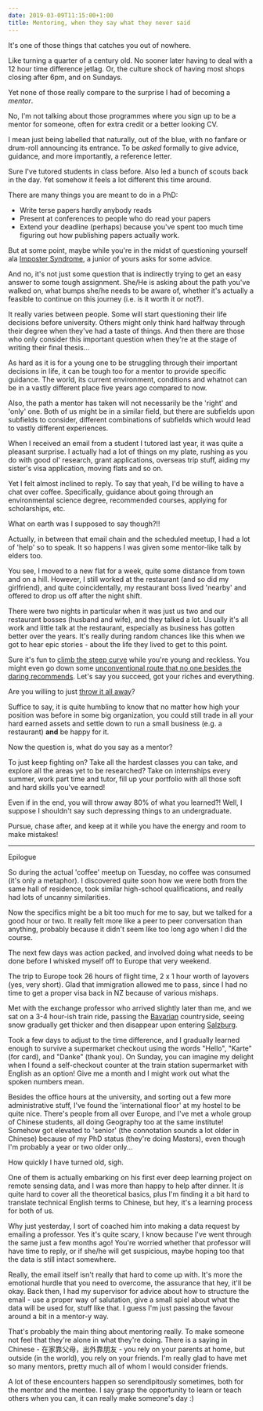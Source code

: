 ```yaml
---
date: 2019-03-09T11:15:00+1:00
title: Mentoring, when they say what they never said
---
```


It's one of those things that catches you out of nowhere.

Like turning a quarter of a century old.
No sooner later having to deal with a 12 hour time difference jetlag.
Or, the culture shock of having most shops closing after 6pm, and on Sundays.

Yet none of those really compare to the surprise I had of becoming a *mentor*.

No, I'm not talking about those programmes where you sign up to be a mentor for someone, often for extra credit or a better looking CV.

I mean just being labelled that naturally, out of the blue, with no fanfare or drum-roll announcing its entrance.
To be *asked* formally to give advice, guidance, and more importantly, a reference letter.

Sure I've tutored students in class before.
Also led a bunch of scouts back in the day.
Yet somehow it feels a lot different this time around.

There are many things you are meant to do in a PhD:

- Write terse papers hardly anybody reads
- Present at conferences to people who do read your papers
- Extend your deadline (perhaps) because you've spent too much time figuring out how publishing papers actually work.

But at some point, maybe while you're in the midst of questioning yourself ala [Imposter Syndrome](https://en.wikipedia.org/wiki/Impostor_syndrome), a junior of yours asks for some advice.

And no, it's not just some question that is indirectly trying to get an easy answer to some tough assignment.
She/He is asking about the path you've walked on, what bumps she/he needs to be aware of, whether it's actually a feasible to continue on this journey (i.e. is it worth it or not?).

It really varies between people.
Some will start questioning their life decisions before university.
Others might only think hard halfway through their degree when they've had a taste of things.
And then there are those who only consider this important question when they're at the stage of writing their final thesis...

As hard as it is for a young one to be struggling through their important decisions in life, it can be tough too for a mentor to provide specific guidance.
The world, its current environment, conditions and whatnot can be in a vastly different place five years ago compared to now.

Also, the path a mentor has taken will not necessarily be the 'right' and 'only' one.
Both of us might be in a similar field, but there are subfields upon subfields to consider, different combinations of subfields which would lead to vastly different experiences.

When I received an email from a student I tutored last year, it was quite a pleasant surprise.
I actually had a lot of things on my plate, rushing as you do with good ol' research, grant applications, overseas trip stuff, aiding my sister's visa application, moving flats and so on.

Yet I felt almost inclined to reply.
To say that yeah, I'd be willing to have a chat over coffee.
Specifically, guidance about going through an environmental science degree, recommended courses, applying for scholarships, etc.

What on earth was I supposed to say though?!!

Actually, in between that email chain and the scheduled meetup, I had a lot of 'help' so to speak.
It so happens I was given some mentor-like talk by elders too.

You see, I moved to a new flat for a week, quite some distance from town and on a hill.
However, I still worked at the restaurant (and so did my girlfriend), and quite coincidentally, my restaurant boss lived 'nearby' and offered to drop us off after the night shift.

There were two nights in particular when it was just us two and our restaurant bosses (husband and wife), and they talked a lot.
Usually it's all work and little talk at the restaurant, especially as business has gotten better over the years.
It's really during random chances like this when we got to hear epic stories - about the life they lived to get to this point.

Sure it's fun to [climb the steep curve](/climbing-the-pareto-curve) while you're young and reckless.
You might even go down some [unconventional route that no one besides the daring recommends](/dare-to-escape-the-safety-bubble).
Let's say you succeed, got your riches and everything.

Are you willing to just [throw it all away](/throw-it-into-the-trash-icon)?

Suffice to say, it is quite humbling to know that no matter how high your position was before in some big organization, you could still trade in all your hard earned assets and settle down to run a small business (e.g. a restaurant) **and** be happy for it.

Now the question is, what do you say as a mentor?

To just keep fighting on?
Take all the hardest classes you can take, and explore all the areas yet to be researched?
Take on internships every summer, work part time and tutor, fill up your portfolio with all those soft and hard skills you've earned!

Even if in the end, you will throw away 80% of what you learned?!
Well, I suppose I shouldn't say such depressing things to an undergraduate.

Pursue, chase after, and keep at it while you have the energy and room to make mistakes!

---

Epilogue

So during the actual 'coffee' meetup on Tuesday, no coffee was consumed (it's only a metaphor).
I discovered quite soon how we were both from the same hall of residence, took similar high-school qualifications, and really had lots of uncanny similarities.

Now the specifics might be a bit too much for me to say, but we talked for a good hour or two.
It really felt more like a peer to peer conversation than anything, probably because it didn't seem like too long ago when I did the course.

The next few days was action packed, and involved doing what needs to be done before I whisked myself off to Europe that very weekend.

The trip to Europe took 26 hours of flight time, 2 x 1 hour worth of layovers (yes, very short).
Glad that immigration allowed me to pass, since I had no time to get a proper visa back in NZ because of various mishaps.

Met with the exchange professor who arrived slightly later than me, and we sat on a 3-4 hour-ish train ride, passing the [Bavarian](https://en.wikipedia.org/wiki/Bavaria) countryside, seeing snow gradually get thicker and then disappear upon entering [Salzburg](https://en.wikipedia.org/wiki/Salzburg).

Took a few days to adjust to the time difference, and I gradually learned enough to survive a supermarket checkout using the words "Hello", "Karte" (for card), and "Danke" (thank you).
On Sunday, you can imagine my delight when I found a self-checkout counter at the train station supermarket with English as an option!
Give me a month and I might work out what the spoken numbers mean.

Besides the office hours at the university, and sorting out a few more administrative stuff, I've found the 'international floor' at my hostel to be quite nice.
There's people from all over Europe, and I've met a whole group of Chinese students, all doing Geography too at the same institute!
Somehow got elevated to 'senior' (the connotation sounds a lot older in Chinese) because of my PhD status (they're doing Masters), even though I'm probably a year or two older only...

How quickly I have turned old, sigh.

One of them is actually embarking on his first ever deep learning project on remote sensing data, and I was more than happy to help after dinner.
It *is* quite hard to cover all the theoretical basics, plus I'm finding it a bit hard to translate technical English terms to Chinese, but hey, it's a learning process for both of us.

Why just yesterday, I sort of coached him into making a data request by emailing a professor.
Yes it's quite scary, I know because I've went through the same just a few months ago!
You're worried whether that professor will have time to reply, or if she/he will get suspicious, maybe hoping too that the data is still intact somewhere.

Really, the email itself isn't really that hard to come up with.
It's more the emotional hurdle that you need to overcome, the assurance that hey, it'll be okay.
Back then, I had my supervisor for advice about how to structure the email - use a proper way of salutation, give a small spiel about what the data will be used for, stuff like that.
I guess I'm just passing the favour around a bit in a mentor-y way.

That's probably the main thing about mentoring really.
To make someone not feel that they're alone in what they're doing.
There is a saying in Chinese - 在家靠父母，出外靠朋友 - you rely on your parents at home, but outside (in the world), you rely on your friends.
I'm really glad to have met so many mentors, pretty much all of whom I would consider friends.

A lot of these encounters happen so serendipitously sometimes, both for the mentor and the mentee.
I say grasp the opportunity to learn or teach others when you can, it can really make someone's day :)
